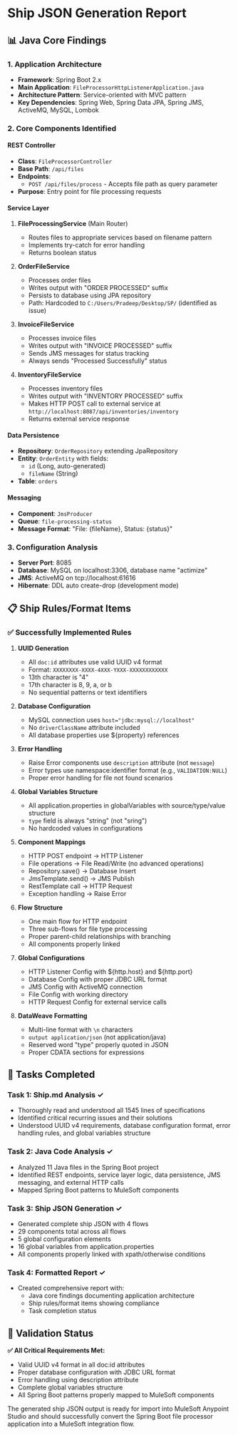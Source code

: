 # Ship JSON Generation Report

## 📊 Java Core Findings

### 1. **Application Architecture**
- **Framework**: Spring Boot 2.x
- **Main Application**: `FileProcessorHttpListenerApplication.java`
- **Architecture Pattern**: Service-oriented with MVC pattern
- **Key Dependencies**: Spring Web, Spring Data JPA, Spring JMS, ActiveMQ, MySQL, Lombok

### 2. **Core Components Identified**

#### **REST Controller**
- **Class**: `FileProcessorController`
- **Base Path**: `/api/files`
- **Endpoints**: 
  - `POST /api/files/process` - Accepts file path as query parameter
- **Purpose**: Entry point for file processing requests

#### **Service Layer**
1. **FileProcessingService** (Main Router)
   - Routes files to appropriate services based on filename pattern
   - Implements try-catch for error handling
   - Returns boolean status

2. **OrderFileService**
   - Processes order files
   - Writes output with "ORDER PROCESSED" suffix
   - Persists to database using JPA repository
   - Path: Hardcoded to `C:/Users/Pradeep/Desktop/SP/` (identified as issue)

3. **InvoiceFileService**
   - Processes invoice files
   - Writes output with "INVOICE PROCESSED" suffix
   - Sends JMS messages for status tracking
   - Always sends "Processed Successfully" status

4. **InventoryFileService**
   - Processes inventory files
   - Writes output with "INVENTORY PROCESSED" suffix
   - Makes HTTP POST call to external service at `http://localhost:8087/api/inventories/inventory`
   - Returns external service response

#### **Data Persistence**
- **Repository**: `OrderRepository` extending JpaRepository
- **Entity**: `OrderEntity` with fields:
  - `id` (Long, auto-generated)
  - `fileName` (String)
- **Table**: `orders`

#### **Messaging**
- **Component**: `JmsProducer`
- **Queue**: `file-processing-status`
- **Message Format**: "File: {fileName}, Status: {status}"

### 3. **Configuration Analysis**
- **Server Port**: 8085
- **Database**: MySQL on localhost:3306, database name "actimize"
- **JMS**: ActiveMQ on tcp://localhost:61616
- **Hibernate**: DDL auto create-drop (development mode)

## 📋 Ship Rules/Format Items

### ✅ **Successfully Implemented Rules**

1. **UUID Generation**
   - All `doc:id` attributes use valid UUID v4 format
   - Format: `XXXXXXXX-XXXX-4XXX-YXXX-XXXXXXXXXXXX`
   - 13th character is "4"
   - 17th character is 8, 9, a, or b
   - No sequential patterns or text identifiers

2. **Database Configuration**
   - MySQL connection uses `host="jdbc:mysql://localhost"`
   - No `driverClassName` attribute included
   - All database properties use ${property} references

3. **Error Handling**
   - Raise Error components use `description` attribute (not `message`)
   - Error types use namespace:identifier format (e.g., `VALIDATION:NULL`)
   - Proper error handling for file not found scenarios

4. **Global Variables Structure**
   - All application.properties in globalVariables with source/type/value structure
   - `type` field is always "string" (not "sring")
   - No hardcoded values in configurations

5. **Component Mappings**
   - HTTP POST endpoint → HTTP Listener
   - File operations → File Read/Write (no advanced operations)
   - Repository.save() → Database Insert
   - JmsTemplate.send() → JMS Publish
   - RestTemplate call → HTTP Request
   - Exception handling → Raise Error

6. **Flow Structure**
   - One main flow for HTTP endpoint
   - Three sub-flows for file type processing
   - Proper parent-child relationships with branching
   - All components properly linked

7. **Global Configurations**
   - HTTP Listener Config with ${http.host} and ${http.port}
   - Database Config with proper JDBC URL format
   - JMS Config with ActiveMQ connection
   - File Config with working directory
   - HTTP Request Config for external service calls

8. **DataWeave Formatting**
   - Multi-line format with `\n` characters
   - `output application/json` (not application/java)
   - Reserved word "type" properly quoted in JSON
   - Proper CDATA sections for expressions

## 📝 Tasks Completed

### Task 1: Ship.md Analysis ✓
- Thoroughly read and understood all 1545 lines of specifications
- Identified critical recurring issues and their solutions
- Understood UUID v4 requirements, database configuration format, error handling rules, and global variables structure

### Task 2: Java Code Analysis ✓
- Analyzed 11 Java files in the Spring Boot project
- Identified REST endpoints, service layer logic, data persistence, JMS messaging, and external HTTP calls
- Mapped Spring Boot patterns to MuleSoft components

### Task 3: Ship JSON Generation ✓
- Generated complete ship JSON with 4 flows
- 29 components total across all flows
- 5 global configuration elements
- 16 global variables from application.properties
- All components properly linked with xpath/otherwise conditions

### Task 4: Formatted Report ✓
- Created comprehensive report with:
  - Java core findings documenting application architecture
  - Ship rules/format items showing compliance
  - Task completion status

## 🚦 Validation Status

**✅ All Critical Requirements Met:**
- Valid UUID v4 format in all doc:id attributes
- Proper database configuration with JDBC URL format
- Error handling using description attribute
- Complete global variables structure
- All Spring Boot patterns properly mapped to MuleSoft components

The generated ship JSON output is ready for import into MuleSoft Anypoint Studio and should successfully convert the Spring Boot file processor application into a MuleSoft integration flow.